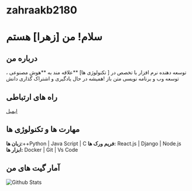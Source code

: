 # zahraakb2180
# سلام! من [زهرا] هستم
## درباره من
توسعه دهنده نرم افزار با تخصص در [ تکنولوژی ها]
**علاقه مند به **هوش مصنوعی ، توسعه وب و برنامه نویسی متن باز
!همیشه در حال یادگیری و اشتراک گذاری دانش



## راه های ارتباطی
[ایمیل](mailto:zahraakb047@gmail.com)
## مهارت ها و تکنولوژی ها
**زبان ها:**++Python | Java Script | C 
**فریم ورک ها:** React.js | Django | Node.js
**ابزار ها:** Docker | Git | Vs Code



## آمار گیت های من
![Github Stats](https://github.com/zahraakb047-glitch/zahraakb2180)

